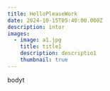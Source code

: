 ```yaml
---
title: HelloPleaseWork
date: 2024-10-15T05:40:00.000Z
description: intor
images:
  - image: a1.jpg
    title: title1
    description: descriptio1
    thumbnail: true
---
```

bodyt
